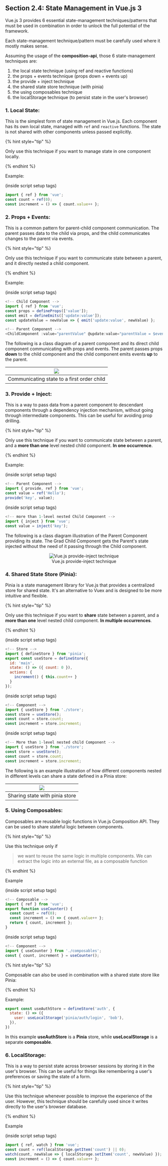 ## Section 2.4: State Management in Vue.js 3

Vue.js 3 provides 6 essential state-management techniques/patterns that must be used in combination in order to unlock the full potential of the framework.

Each state-management technique/pattern must be carefully used where it mostly makes sense.

Assuming the usage of the **composition-api**, those 6 state-management techniques are:

1. the local state technique (using ref and reactive functions)
2. the props + events technique (props down + events up)
3. the provide + inject technique
4. the shared state store technique (with pinia)
5. the using composables technique
6. the localStorage technique (to persist state in the user's browser)

### 1. **Local State**:


This is the simplest form of state management in Vue.js. Each component has its own local state, managed with `ref` and `reactive` functions. The state is not shared with other components unless passed explicitly.

{% hint style="tip" %}

Only use this technique if you want to manage state in one component locally.

{% endhint %}

Example:

(inside script setup tags)

```javascript
import { ref } from 'vue';
const count = ref(0);
const increment = () => { count.value++ };
```

### 2. **Props + Events**:

This is a common pattern for parent-child component communication. The parent passes data to the child via props, and the child communicates changes to the parent via events.

{% hint style="tip" %}

Only use this technique if you want to communicate state between a parent, and it directly nested a child component.

{% endhint %}

Example:

(inside script setup tags)
```javascript
<!-- Child Component -->
import { ref } from 'vue';
const props = defineProps(['value']);
const emit = defineEmits(['update:value']);
const updateValue = newValue => { emit('update:value', newValue) };
```

```javascript
<!-- Parent Component -->
<ChildComponent :value="parentValue" @update:value="parentValue = $event" />
```

The following is a class diagram of a parent component and its direct child component communicating with props and events. The parent passes props **down** to the child component and the child component emits events **up** to the parent.

| [![](https://mermaid.ink/img/pako:eNptULFOxTAM_BXLE4j2BzKwPN6IhMSGsli1SyMlcZSmldCj_05aShEVk-3z-c66G3bKggY7T-P45Og9U7ARYJvhhbLEctGQNNYGbusKoE1Z02ggVY4wFIXL4DwfvG_Ww0CRvVznitzdG5jV8bpZfvX_np3ls3Ti5mrQZw3nX3YPCa7873D-vW0_H0-G2GCQHMhxTWAzt1gGCWLR1Jalp8kXizYulUpT0deP2KEpeZIGp8RUZM8MTU9-PNAru6L5AGUbn_eo19Jgovim-nO4fAE6GIhn?type=png)](https://mermaid.live/edit#pako:eNptULFOxTAM_BXLE4j2BzKwPN6IhMSGsli1SyMlcZSmldCj_05aShEVk-3z-c66G3bKggY7T-P45Og9U7ARYJvhhbLEctGQNNYGbusKoE1Z02ggVY4wFIXL4DwfvG_Ww0CRvVznitzdG5jV8bpZfvX_np3ls3Ti5mrQZw3nX3YPCa7873D-vW0_H0-G2GCQHMhxTWAzt1gGCWLR1Jalp8kXizYulUpT0deP2KEpeZIGp8RUZM8MTU9-PNAru6L5AGUbn_eo19Jgovim-nO4fAE6GIhn) |
|------------------------------------------------------------------------------------------------------------------------------------------------------------------------------------------------------------------------------------------------------------------------------------------------------------------------------------------------------------------------------------------------------------------------------------------------------------------------------------------------------------------------------------------------------------------------------------------------------------------------------------------------------------------------|
| Communicating state to a first order child                                                                                                                                                                                                                                                                                                                                                                                                                                                                                                                                                                                                                             |

### 3. **Provide + Inject**:

This is a way to pass data from a parent component to descendant components through a dependency injection mechanism, without going through intermediate components. This can be useful for avoiding prop drilling.

{% hint style="tip" %}

Only use this technique if you want to communicate state between a parent, and a **more than one** level nested child component. **In one occurrence**.

{% endhint %}

Example:

(inside script setup tags)
```javascript
<!-- Parent Component -->
import { provide, ref } from 'vue';
const value = ref('Hello');
provide('key', value);
```

(inside script setup tags)
```javascript
<!-- more than 1-level nested Child Component -->
import { inject } from 'vue';
const value = inject('key');
```

The following is a class diagram illustration of the Parent Component providing its state. The Grad Child Component gets the Parent's state injected without the need of it passing through the Child component.

<figure style="text-align: center">
  <img src="vuejs-provide-inject.png" alt="Vue.js provide-inject technique">
  <figcaption style="text-align: center;">Vue.js provide-inject technique</figcaption>
</figure>

### 4. **Shared State Store (Pinia)**:

Pinia is a state management library for Vue.js that provides a centralized store for shared state. It's an alternative to Vuex and is designed to be more intuitive and flexible.

{% hint style="tip" %}

Only use this technique if you want to **share** state between a parent, and a **more than one** level nested child component. **In multiple occurrences**.

{% endhint %}

(inside script setup tags)
```javascript
<!-- Store -->
import { defineStore } from 'pinia';
export const useStore = defineStore({
  id: 'main',
  state: () => ({ count: 0 }),
  actions: {
    increment() { this.count++ }
  }
});
```

(inside script setup tags)
```javascript
<!-- Component -->
import { useStore } from './store';
const store = useStore();
const count = store.count;
const increment = store.increment;
```

(inside script setup tags)
```javascript
<!-- More than 1-level nested child Component -->
import { useStore } from './store';
const store = useStore();
const count = store.count;
const increment = store.increment;
```

The following is an example illustration of how different components nested in different levels can share a state defined in a Pinia store:

| [![](https://mermaid.ink/img/pako:eNqdUUsKwjAQvUqYdesBshC0dSkI7iSboZnaQJOUJF1I7d1NS22roIirZN5neMProLCSgENRo_e5wqtDLQxj48xOyig8B-uIdQPKWOoDBuLMV-hIDli_yDOrG2vIhN27fFm0GZFPxv2_xuxfY_6zcXVdmt63q9Bf2eyFzd7YHBLQ5DQqGVsYowgIFWkSwONXUoltHQQI00cptsGeb6YAHlxLCbSNjBGn3oCXWPsZPUgVr5hBGsfjVPfwJNCguVj7NPYPZ_a0ew?type=png)](https://mermaid.live/edit#pako:eNqdUUsKwjAQvUqYdesBshC0dSkI7iSboZnaQJOUJF1I7d1NS22roIirZN5neMProLCSgENRo_e5wqtDLQxj48xOyig8B-uIdQPKWOoDBuLMV-hIDli_yDOrG2vIhN27fFm0GZFPxv2_xuxfY_6zcXVdmt63q9Bf2eyFzd7YHBLQ5DQqGVsYowgIFWkSwONXUoltHQQI00cptsGeb6YAHlxLCbSNjBGn3oCXWPsZPUgVr5hBGsfjVPfwJNCguVj7NPYPZ_a0ew) |
|------------------------------------------------------------------------------------------------------------------------------------------------------------------------------------------------------------------------------------------------------------------------------------------------------------------------------------------------------------------------------------------------------------------------------------------------------------------------------------------------------------------------------------------------------------------------------------------------------------------------------------|
| Sharing state with pinia store                                                                                                                                                                                                                                                                                                                                                                                                                                                                                                                                                                                                     |

### 5. **Using Composables**:

Composables are reusable logic functions in Vue.js Composition API. They can be used to share stateful logic between components.

{% hint style="tip" %}

Use this technique only if

> we want to reuse the same logic in multiple components. We can extract the logic into an external file, as a composable function

{% endhint %}

Example

(inside script setup tags)
```javascript
<!-- Composable -->
import { ref } from 'vue';
export function useCounter() {
  const count = ref(0);
  const increment = () => { count.value++ };
  return { count, increment };
}
```

(inside script setup tags)
```javascript
<!-- Component -->
import { useCounter } from './composables';
const { count, increment } = useCounter();
```

{% hint style="tip" %}

Composable can also be used in combination with a shared state store like Pinia:

{% endhint %}

Example:

```js
export const useAuthStore = defineStore('auth', {
  state: () => ({
    user: useLocalStorage('pinia/auth/login', 'bob'),
  }),
})
```

In this example **useAuthStore** is a **Pinia** store, while **useLocalStorage** is a separate **composable**.

### 6. **LocalStorage**:

This is a way to persist state across browser sessions by storing it in the user's browser. This can be useful for things like remembering a user's preferences or saving the state of a form.

{% hint style="tip" %}

Use this technique whenever possible to improve the experience of the user. However, this technique should be carefully used since it writes directly to the user's browser database.

{% endhint %}

Example

(inside script setup tags)

```javascript
import { ref, watch } from 'vue';
const count = ref(localStorage.getItem('count') || 0);
watch(count, newValue => { localStorage.setItem('count', newValue) });
const increment = () => { count.value++ };
```

